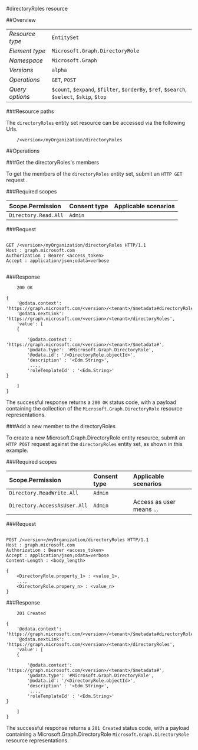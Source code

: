 #directoryRoles resource

 



##Overview

|  |  | 
| :-- | :-- | 
| _Resource type_ | `EntitySet` | 
| _Element type_ | `Microsoft.Graph.DirectoryRole` | 
| _Namespace_ | `Microsoft.Graph` | 
| _Versions_ | `alpha` | 
| _Operations_ | `GET`, `POST` | 
| _Query options_ | `$count`, `$expand`, `$filter`, `$orderBy`, `$ref`, `$search`, `$select`, `$skip`, `$top` | 


###Resource paths

The `directoryRoles` entity set resource can be accessed via the following Urls. 

```
	/<version>/myOrganization/directoryRoles
```





##Operations

###Get the directoryRoles's members

To get the members of the `directoryRoles` entity set, submit an `HTTP GET` request .  

###Required scopes

| Scope.Permission | Consent type | Applicable scenarios | 
| :-- | :-- | :-- | 
| `Directory.Read.All` | `Admin` |  | 
###Request

```
	
GET /<version>/myOrganization/directoryRoles HTTP/1.1
Host : graph.microsoft.com
Authorization : Bearer <access_token>
Accept : application/json;odata=verbose


```

###Response

```
	200 OK

{
	'@odata.context': 'https://graph.microsoft.com/<version>/<tenant>/$metadata#directoryRoles',
	'@odata.nextLink': 'https://graph.microsoft.com/<version>/<tenant>/directoryRoles',
	'value': [ 
	{

		'@odata.context': 'https://graph.microsoft.com/<version>/<tenant>/$metadata#',
		'@odata.type': '#Microsoft.Graph.DirectoryRole',
		'@odata.id': '/<DirectoryRole.objectId>',
		'description' : '<Edm.String>',
		 ...,
		'roleTemplateId' : '<Edm.String>'
}

	]
}

```

The successful response returns a `200 OK` status code, with a payload containing the collection of the `Microsoft.Graph.DirectoryRole` resource representations. 

###Add a new member to the directoryRoles

To create a new Microsoft.Graph.DirectoryRole entity resource, submit an `HTTP POST` request against the `directoryRoles` entity set, as shown in this example. 

###Required scopes

| Scope.Permission | Consent type | Applicable scenarios | 
| :-- | :-- | :-- | 
| `Directory.ReadWrite.All` | `Admin` |  | 
| `Directory.AccessAsUser.All` | `Admin` | Access as user means ... | 
###Request

```
	
POST /<version>/myOrganization/directoryRoles HTTP/1.1
Host : graph.microsoft.com
Authorization : Bearer <access_token>
Accept : application/json;odata=verbose
Content-Length : <body_length>

{
	<DirectoryRole.property_1> : <value_1>,
	...,
	<DirectoryRole.propery_n> : <value_n>
}

```

###Response

```
	201 Created

{
	'@odata.context': 'https://graph.microsoft.com/<version>/<tenant>/$metadata#directoryRoles',
	'@odata.nextLink': 'https://graph.microsoft.com/<version>/<tenant>/directoryRoles',
	'value': [ 
	{

		'@odata.context': 'https://graph.microsoft.com/<version>/<tenant>/$metadata#',
		'@odata.type': '#Microsoft.Graph.DirectoryRole',
		'@odata.id': '/<DirectoryRole.objectId>',
		'description' : '<Edm.String>',
		 ...,
		'roleTemplateId' : '<Edm.String>'
}

	]
}

```

The successful response returns a `201 Created` status code, with a payload containing a Microsoft.Graph.DirectoryRole `Microsoft.Graph.DirectoryRole` resource representations. 



<!-- {
"type": "#page.annotation",
"tocPath": "EntitySet/directoryRoles",
"tocItems": {
	"EntitySet/directoryRoles/Overview": "#overview",
	"EntitySet/directoryRoles/Operations": "#operations"
}
"section": "documentation"
} -->